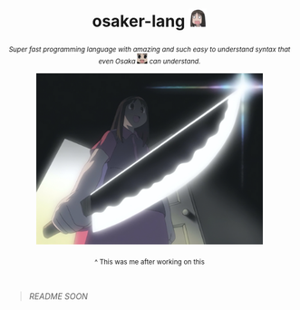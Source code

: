 <div align="center">

  # osaker-lang <img width="32px" src="./assets/osaka_huh.webp">

  <sub>*Super fast programming language with amazing and such easy to understand syntax that even Osaka <img width="18px" src="./assets/osaka.webp"> can understand.*</sub>

  <img width="400px" src="./assets/osaka_crazy.jpg">

  <sub>^ This was me after working on this</sub>

</div>

<br>

> *README SOON*